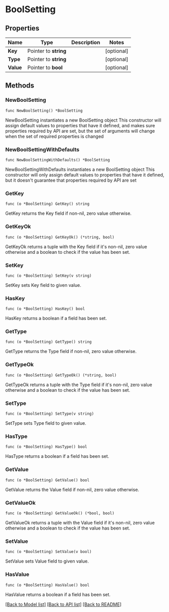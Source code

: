 # BoolSetting

## Properties

Name | Type | Description | Notes
------------ | ------------- | ------------- | -------------
**Key** | Pointer to **string** |  | [optional] 
**Type** | Pointer to **string** |  | [optional] 
**Value** | Pointer to **bool** |  | [optional] 

## Methods

### NewBoolSetting

`func NewBoolSetting() *BoolSetting`

NewBoolSetting instantiates a new BoolSetting object
This constructor will assign default values to properties that have it defined,
and makes sure properties required by API are set, but the set of arguments
will change when the set of required properties is changed

### NewBoolSettingWithDefaults

`func NewBoolSettingWithDefaults() *BoolSetting`

NewBoolSettingWithDefaults instantiates a new BoolSetting object
This constructor will only assign default values to properties that have it defined,
but it doesn't guarantee that properties required by API are set

### GetKey

`func (o *BoolSetting) GetKey() string`

GetKey returns the Key field if non-nil, zero value otherwise.

### GetKeyOk

`func (o *BoolSetting) GetKeyOk() (*string, bool)`

GetKeyOk returns a tuple with the Key field if it's non-nil, zero value otherwise
and a boolean to check if the value has been set.

### SetKey

`func (o *BoolSetting) SetKey(v string)`

SetKey sets Key field to given value.

### HasKey

`func (o *BoolSetting) HasKey() bool`

HasKey returns a boolean if a field has been set.

### GetType

`func (o *BoolSetting) GetType() string`

GetType returns the Type field if non-nil, zero value otherwise.

### GetTypeOk

`func (o *BoolSetting) GetTypeOk() (*string, bool)`

GetTypeOk returns a tuple with the Type field if it's non-nil, zero value otherwise
and a boolean to check if the value has been set.

### SetType

`func (o *BoolSetting) SetType(v string)`

SetType sets Type field to given value.

### HasType

`func (o *BoolSetting) HasType() bool`

HasType returns a boolean if a field has been set.

### GetValue

`func (o *BoolSetting) GetValue() bool`

GetValue returns the Value field if non-nil, zero value otherwise.

### GetValueOk

`func (o *BoolSetting) GetValueOk() (*bool, bool)`

GetValueOk returns a tuple with the Value field if it's non-nil, zero value otherwise
and a boolean to check if the value has been set.

### SetValue

`func (o *BoolSetting) SetValue(v bool)`

SetValue sets Value field to given value.

### HasValue

`func (o *BoolSetting) HasValue() bool`

HasValue returns a boolean if a field has been set.


[[Back to Model list]](../README.md#documentation-for-models) [[Back to API list]](../README.md#documentation-for-api-endpoints) [[Back to README]](../README.md)


